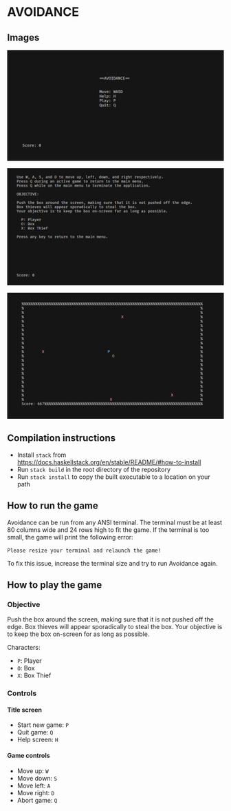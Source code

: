 # AVOIDANCE

## Images

![Title](title.png)

![Help](help.png)

![Game](game.png)

## Compilation instructions

* Install `stack` from https://docs.haskellstack.org/en/stable/README/#how-to-install
* Run `stack build` in the root directory of the repository
* Run `stack install` to copy the built executable to a location on your path

## How to run the game

Avoidance can be run from any ANSI terminal.
The terminal must be at least 80 columns wide and 24 rows high to fit the game.
If the terminal is too small, the game will print the following error:

    Please resize your terminal and relaunch the game!

To fix this issue, increase the terminal size and try to run Avoidance again.

## How to play the game

### Objective

Push the box around the screen, making sure that it is not pushed off the edge.
Box thieves will appear sporadically to steal the box.
Your objective is to keep the box on-screen for as long as possible.

Characters:

* `P`: Player
* `O`: Box
* `X`: Box Thief

### Controls

#### Title screen

* Start new game: `P`
* Quit game: `Q`
* Help screen: `H`

#### Game controls

* Move up: `W`
* Move down: `S`
* Move left: `A`
* Move right: `D`
* Abort game: `Q`

